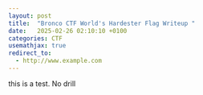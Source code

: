 ```yaml
---
layout: post
title:  "Bronco CTF World's Hardester Flag Writeup "
date:   2025-02-26 02:10:10 +0100
categories: CTF 
usemathjax: true
redirect_to:
  - http://www.example.com
---
```


this is a test. No drill 
